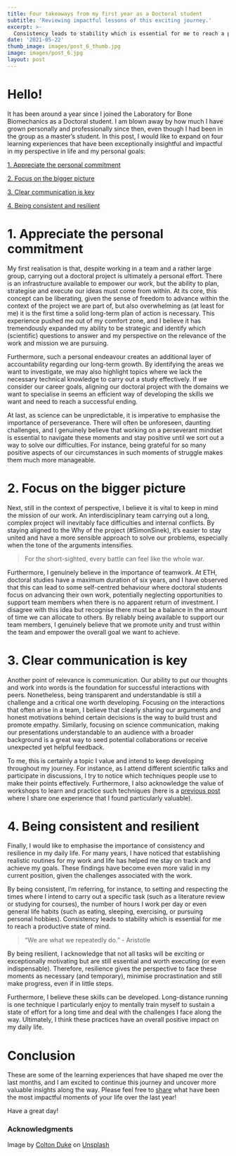 ```yaml
---
title: Four takeaways from my first year as a Doctoral student
subtitle: 'Reviewing impactful lessons of this exciting journey.'
excerpt: >-
  Consistency leads to stability which is essential for me to reach a productive state of mind.
date: '2021-05-22'
thumb_image: images/post_6_thumb.jpg
image: images/post_6.jpg
layout: post
---
```


# Hello!

It has been around a year since I joined the Laboratory for Bone Biomechanics as a Doctoral student. I am blown away by how much I have grown personally and professionally since then, even though I had been in the group as a master’s student. In this post, I would like to expand on four learning experiences that have been exceptionally insightful and impactful in my perspective in life and my personal goals:

[1. Appreciate the personal commitment](#commitment)

[2. Focus on the bigger picture](#big_pic)

[3. Clear communication is key](#communicate)

[4. Being consistent and resilient](#consistency)


# <a name="commitment">1. Appreciate the personal commitment</a>

My first realisation is that, despite working in a team and a rather large group, carrying out a doctoral project is ultimately a personal effort. There is an infrastructure available to empower our work, but the ability to plan, strategise and execute our ideas must come from within. At its core, this concept can be liberating, given the sense of freedom to advance within the context of the project we are part of, but also overwhelming as (at least for me) it is the first time a solid long-term plan of action is necessary. This experience pushed me out of my comfort zone, and I believe it has tremendously expanded my ability to be strategic and identify which (scientific) questions to answer and my perspective on the relevance of the work and mission we are pursuing.

Furthermore, such a personal endeavour creates an additional layer of accountability regarding our long-term growth. By identifying the areas we want to investigate, we may also highlight topics where we lack the necessary technical knowledge to carry out a study effectively. If we consider our career goals, aligning our doctoral project with the domains we want to specialise in seems an efficient way of developing the skills we want and need to reach a successful ending.

At last, as science can be unpredictable, it is imperative to emphasise the importance of perseverance. There will often be unforeseen, daunting challenges, and I genuinely believe that working on a perseverant mindset is essential to navigate these moments and stay positive until we sort out a way to solve our difficulties. For instance, being grateful for so many positive aspects of our circumstances in such moments of struggle makes them much more manageable.


# <a name="big_pic">2. Focus on the bigger picture</a>

Next, still in the context of perspective, I believe it is vital to keep in mind the mission of our work. An interdisciplinary team carrying out a long, complex project will inevitably face difficulties and internal conflicts. By staying aligned to the Why of the project (#SimonSinek), it’s easier to stay united and have a more sensible approach to solve our problems, especially when the tone of the arguments intensifies.

> For the short-sighted, every battle can feel like the whole war.

Furthermore, I genuinely believe in the importance of teamwork. At ETH, doctoral studies have a maximum duration of six years, and I have observed that this can lead to some self-centred behaviour where doctoral students focus on advancing their own work, potentially neglecting opportunities to support team members when there is no apparent return of investment. I disagree with this idea but recognise there must be a balance in the amount of time we can allocate to others. By reliably being available to support our team members, I genuinely believe that we promote unity and trust within the team and empower the overall goal we want to achieve.


# <a name="communicate">3. Clear communication is key</a>
Another point of relevance is communication. Our ability to put our thoughts and work into words is the foundation for successful interactions with peers. Nonetheless, being transparent and understandable is still a challenge and a critical one worth developing. Focusing on the interactions that often arise in a team, I believe that clearly sharing our arguments and honest motivations behind certain decisions is the way to build trust and promote empathy. Similarly, focusing on science communication, making our presentations understandable to an audience with a broader background is a great way to seed potential collaborations or receive unexpected yet helpful feedback.

To me, this is certainly a topic I value and intend to keep developing throughout my journey. For instance, as I attend different scientific talks and participate in discussions, I try to notice which techniques people use to make their points effectively. Furthermore, I also acknowledge the value of workshops to learn and practice such techniques (here is a [previous post](https://franciscomcm.github.io/blog/developing-intra-and-interpersonal-competences/) where I share one experience that I found particularly valuable).


# <a name="consistency">4. Being consistent and resilient</a>

Finally, I would like to emphasise the importance of consistency and resilience in my daily life. For many years, I have noticed that establishing realistic routines for my work and life has helped me stay on track and achieve my goals. These findings have become even more valid in my current position, given the challenges associated with the work.

By being consistent, I’m referring, for instance, to setting and respecting the times where I intend to carry out a specific task (such as a literature review or studying for courses), the number of hours I work per day or even general life habits (such as eating, sleeping, exercising, or pursuing personal hobbies). Consistency leads to stability which is essential for me to reach a productive state of mind.

> “We are what we repeatedly do.” - Aristotle

By being resilient, I acknowledge that not all tasks will be exciting or exceptionally motivating but are still essential and worth executing (or even indispensable). Therefore, resilience gives the perspective to face these moments as necessary (and temporary), minimise procrastination and still make progress, even if in little steps.

Furthermore, I believe these skills can be developed. Long-distance running is one technique I particularly enjoy to mentally train myself to sustain a state of effort for a long time and deal with the challenges I face along the way. Ultimately, I think these practices have an overall positive impact on my daily life.

# Conclusion
These are some of the learning experiences that have shaped me over the last months, and I am excited to continue this journey and uncover more valuable insights along the way. Please feel free to [share](https://twitter.com/_franciscomcm) what have been the most impactful moments of your life over the last year!

Have a great day!


### Acknowledgments

Image by <a href="https://unsplash.com/@csoref?utm_source=unsplash&utm_medium=referral&utm_content=creditCopyText">Colton Duke</a> on <a href="https://unsplash.com/?utm_source=unsplash&utm_medium=referral&utm_content=creditCopyText">Unsplash</a>
